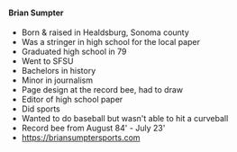 #### Brian Sumpter
- Born & raised in Healdsburg, Sonoma county
- Was a stringer in high school for the local paper
- Graduated high school in 79
- Went to SFSU
- Bachelors in history
- Minor in journalism
- Page design at the record bee, had to draw
- Editor of high school paper
- Did sports
- Wanted to do baseball but wasn't able to hit a curveball
- Record bee from August 84' - July 23'
- https://briansumptersports.com
